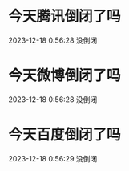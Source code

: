 # 今天腾讯倒闭了吗

2023-12-18 0:56:28 没倒闭

# 今天微博倒闭了吗

2023-12-18 0:56:28 没倒闭

# 今天百度倒闭了吗

2023-12-18 0:56:29 没倒闭

